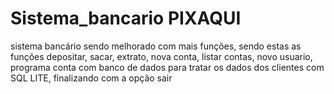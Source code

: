 # Sistema_bancario PIXAQUI
sistema bancário sendo melhorado com mais funções, sendo estas as funções depositar, sacar, extrato, nova conta, listar contas, novo usuario, programa conta com banco de dados para tratar os dados dos clientes com SQL LITE, finalizando com a opção sair
